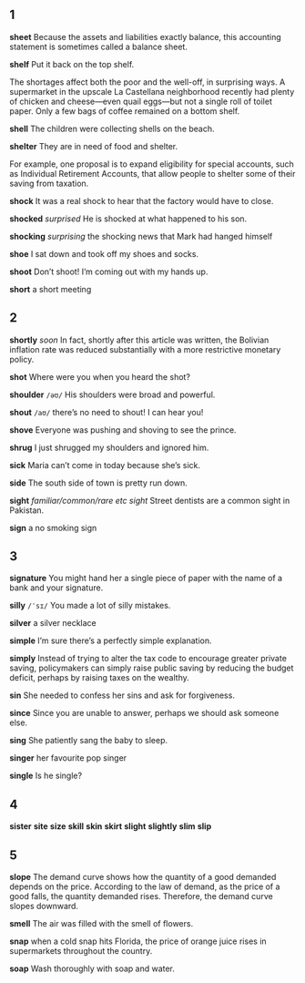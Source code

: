 ## 1
**sheet** 
Because the assets and liabilities exactly balance, this accounting statement is sometimes called a balance sheet.

**shelf** 
Put it back on the top shelf.

The shortages affect both the poor and the well-off, in surprising ways. A supermarket in the upscale La Castellana neighborhood recently had plenty of chicken and cheese—even quail eggs—but not a single roll of toilet paper. Only a few bags of coffee remained on a bottom shelf.

**shell** 
The children were collecting shells on the beach.

**shelter** 
They are in need of food and shelter.

For example, one proposal is to expand eligibility for special accounts, such as Individual Retirement Accounts, that allow people to shelter some of their saving from taxation.

**shock** 
It was a real shock to hear that the factory would have to close.

**shocked** 
*surprised*
He is shocked at what happened to his son.

**shocking** 
*surprising*
the shocking news that Mark had hanged himself

**shoe** 
I sat down and took off my shoes and socks.

**shoot** 
Don’t shoot! I’m coming out with my hands up.

**short** 
a short meeting

## 2
**shortly** 
*soon*
In fact, shortly after this article was written, the Bolivian inflation rate was reduced substantially with a more restrictive monetary policy.

**shot** 
Where were you when you heard the shot?

**shoulder** 
`/əʊ/`
His shoulders were broad and powerful.

**shout** 
`/aʊ/`
there’s no need to shout! I can hear you!

**shove** 
Everyone was pushing and shoving to see the prince.

**shrug** 
I just shrugged my shoulders and ignored him.

**sick** 
Maria can’t come in today because she’s sick.

**side** 
The south side of town is pretty run down.

**sight** 
*familiar/common/rare etc sight*
Street dentists are a common sight in Pakistan.

**sign** 
a no smoking sign

## 3
**signature** 
You might hand her a single piece of paper with the name of a bank and your
signature.

**silly** 
`/ˈsɪ/`
You made a lot of silly mistakes.

**silver** 
a silver necklace

**simple** 
I’m sure there’s a perfectly simple explanation.

**simply** 
Instead of trying to alter the tax code to encourage greater private saving, policymakers can simply raise public saving by reducing the budget deficit, perhaps by raising taxes on the wealthy.

**sin** 
She needed to confess her sins and ask for forgiveness.

**since** 
Since you are unable to answer, perhaps we should ask someone else.

**sing** 
She patiently sang the baby to sleep.

**singer** 
her favourite pop singer

**single** 
Is he single?

## 4
**sister** 
**site** 
**size** 
**skill** 
**skin** 
**skirt** 
**slight** 
**slightly** 
**slim** 
**slip** 

## 5
**slope** 
The demand curve shows how the quantity of a good demanded depends on the price. According to the law of demand, as the price of a good falls, the quantity demanded rises. Therefore, the demand curve slopes downward.

**smell** 
The air was filled with the smell of flowers.

**snap**
when a cold snap hits Florida, the price of orange juice rises in supermarkets throughout the country. 

**soap** 
Wash thoroughly with soap and water.